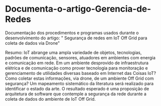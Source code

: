 # Documenta-o-artigo-Gerencia-de-Redes
Documentação dos procedimentos e programas usados durante o desenvolvimento do artigo: " Segurança de redes em IoT Off Grid para coleta de dados via Drone"


Resumo:
IoT abrange uma ampla variedade de objetos, tecnologias, padrões de comunicação, sensores, atuadores em ambientes com energia e comunicação em rede. Em um ambiente desprovido de infraestrutura elétrica e de comunicação como prover tecnologia para monitoração e gerenciamento de utilidades diversas baseado em Internet das Coisas IoT?  Como coletar estas informações, via drone, de um ambiente Off Grid com segurança? Um mapeamento sistemático da literatura será realizado para identificar o estado da arte. O resultado esperado é uma proposição de arquitetura de software que contemple a segurança da rede durante a coleta de dados do ambiente de IoT Off Grid.  
